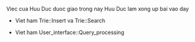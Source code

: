 Viec cua Huu Duc duoc giao trong nay
Huu Duc lam xong up bai vao day

- Viet ham Trie::Insert va Trie::Search

- Viet ham User_interface::Query_processing
